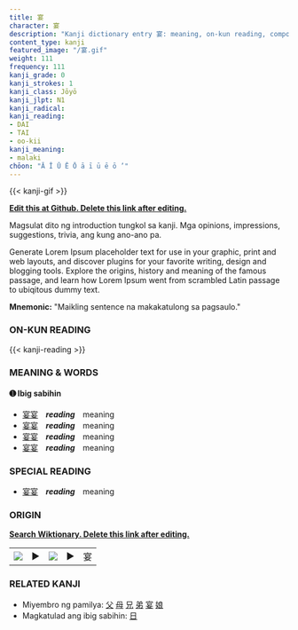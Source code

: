```yaml
---
title: 宴
character: 宴
description: "Kanji dictionary entry 宴: meaning, on-kun reading, compounds, origin, related kanji"
content_type: kanji
featured_image: "/宴.gif"
weight: 111
frequency: 111
kanji_grade: 0
kanji_strokes: 1
kanji_class: Jōyō
kanji_jlpt: N1
kanji_radical: 
kanji_reading: 
- DAI
- TAI
- oo-kii
kanji_meaning:
- malaki
chōon: "Ā Ī Ū Ē Ō ā ī ū ē ō ’"
---
```

[//]: # (Don't edit the line below. Kanji animated GIF code is automatically generated.)
{{< kanji-gif >}}

[//]: # (Edit below this line.)

**[Edit this at Github. Delete this link after editing.](https://github.com/tim0g/tim/tree/main/content/kanji/宴/index.md)**

Magsulat dito ng introduction tungkol sa kanji. Mga opinions, impressions, suggestions, trivia, ang kung ano-ano pa.

Generate Lorem Ipsum placeholder text for use in your graphic, print and web layouts, and discover plugins for your favorite writing, design and blogging tools. Explore the origins, history and meaning of the famous passage, and learn how Lorem Ipsum went from scrambled Latin passage to ubiqitous dummy text.
 
**Mnemonic:** "Maikling sentence na makakatulong sa pagsaulo."

### ON-KUN READING

[//]: # (Don't edit the line below. ON-KUN READING code is automatically generated.)
{{< kanji-reading >}}

### MEANING & WORDS

#### ➊ **Ibig sabihin**
  - [宴](../宴)[宴](../宴)　***reading***　meaning
  - [宴](../宴)[宴](../宴)　***reading***　meaning
  - [宴](../宴)[宴](../宴)　***reading***　meaning
  - [宴](../宴)[宴](../宴)　***reading***　meaning

### SPECIAL READING
  - [宴](../宴)[宴](../宴)　***reading***　meaning

### ORIGIN

**[Search Wiktionary. Delete this link after editing.](https://wiktionary.org/wiki/宴)**
<table class="kanji-table"><tr><td>
<img src="60px-宴-bronze.svg.png">
</td><td>▶</td><td>
<img src="60px-宴-oracle.svg.png">
</td><td>▶</td>
<td class="kanji-origin">宴</td>
</tr></table>

### RELATED KANJI
- Miyembro ng pamilya: [父](../父) [母](../母) [兄](../兄) [弟](../弟) [宴](../宴) [娘](../娘)
- Magkatulad ang ibig sabihin: [日](../日)
